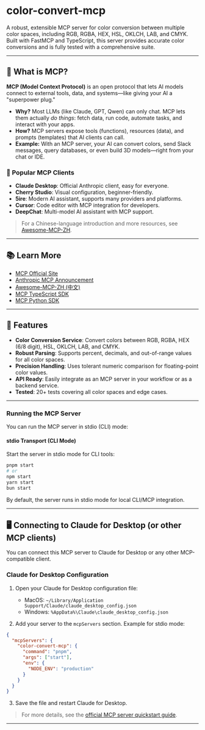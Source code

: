 # color-convert-mcp

A robust, extensible MCP server for color conversion between multiple color spaces, including RGB, RGBA, HEX, HSL, OKLCH, LAB, and CMYK. Built with FastMCP and TypeScript, this server provides accurate color conversions and is fully tested with a comprehensive suite.

---

## 🤖 What is MCP?

**MCP (Model Context Protocol)** is an open protocol that lets AI models connect to external tools, data, and systems—like giving your AI a "superpower plug."

- **Why?** Most LLMs (like Claude, GPT, Qwen) can only chat. MCP lets them actually _do things_: fetch data, run code, automate tasks, and interact with your apps.
- **How?** MCP servers expose tools (functions), resources (data), and prompts (templates) that AI clients can call.
- **Example:** With an MCP server, your AI can convert colors, send Slack messages, query databases, or even build 3D models—right from your chat or IDE.

### 🧩 Popular MCP Clients
- **Claude Desktop**: Official Anthropic client, easy for everyone.
- **Cherry Studio**: Visual configuration, beginner-friendly.
- **5ire**: Modern AI assistant, supports many providers and platforms.
- **Cursor**: Code editor with MCP integration for developers.
- **DeepChat**: Multi-model AI assistant with MCP support.

> For a Chinese-language introduction and more resources, see [Awesome-MCP-ZH](https://github.com/yzfly/Awesome-MCP-ZH).

---

## 📚 Learn More
- [MCP Official Site](https://modelcontextprotocol.io/introduction)
- [Anthropic MCP Announcement](https://www.anthropic.com/news/model-context-protocol)
- [Awesome-MCP-ZH (中文)](https://github.com/yzfly/Awesome-MCP-ZH)
- [MCP TypeScript SDK](https://github.com/modelcontextprotocol/typescript-sdk)
- [MCP Python SDK](https://github.com/modelcontextprotocol/python-sdk)

---

## 🎨 Features
- **Color Conversion Service**: Convert colors between RGB, RGBA, HEX (6/8 digit), HSL, OKLCH, LAB, and CMYK.
- **Robust Parsing**: Supports percent, decimals, and out-of-range values for all color spaces.
- **Precision Handling**: Uses tolerant numeric comparison for floating-point color values.
- **API Ready**: Easily integrate as an MCP server in your workflow or as a backend service.
- **Tested**: 20+ tests covering all color spaces and edge cases.

---

### Running the MCP Server

You can run the MCP server in stdio (CLI) mode:

#### stdio Transport (CLI Mode)

Start the server in stdio mode for CLI tools:

```bash
pnpm start
# or
npm start
yarn start
bun start
```

By default, the server runs in stdio mode for local CLI/MCP integration.

---

## 🖥️ Connecting to Claude for Desktop (or other MCP clients)

You can connect this MCP server to Claude for Desktop or any other MCP-compatible client.

### Claude for Desktop Configuration

1. Open your Claude for Desktop configuration file:
   - MacOS: `~/Library/Application Support/Claude/claude_desktop_config.json`
   - Windows: `%AppData%\Claude\claude_desktop_config.json`

2. Add your server to the `mcpServers` section. Example for stdio mode:

```json
{
  "mcpServers": {
    "color-convert-mcp": {
      "command": "pnpm",
      "args": ["start"],
      "env": {
        "NODE_ENV": "production"
      }
    }
  }
}
```

3. Save the file and restart Claude for Desktop.

> For more details, see the [official MCP server quickstart guide](https://modelcontextprotocol.io/quickstart/server#claude-for-desktop-integration-issues).

---

